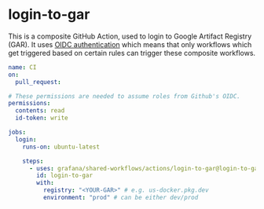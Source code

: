 # login-to-gar

This is a composite GitHub Action, used to login to Google Artifact Registry (GAR).
It uses [OIDC authentication](https://docs.github.com/en/actions/deployment/security-hardening-your-deployments/about-security-hardening-with-openid-connect)
which means that only workflows which get triggered based on certain rules can trigger these composite workflows.

```yaml
name: CI
on:
  pull_request:

# These permissions are needed to assume roles from Github's OIDC.
permissions:
  contents: read
  id-token: write

jobs:
  login:
    runs-on: ubuntu-latest

    steps:
      - uses: grafana/shared-workflows/actions/login-to-gar@login-to-gar-v0.0.1 <!-- x-release-please-version -->
        id: login-to-gar
        with:
          registry: "<YOUR-GAR>" # e.g. us-docker.pkg.dev
          environment: "prod" # can be either dev/prod
```
